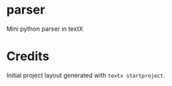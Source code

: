 # parser

Mini python parser in textX


# Credits

Initial project layout generated with `textx startproject`.